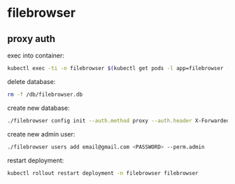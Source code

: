 # filebrowser

## proxy auth

exec into container:

```bash
kubectl exec -ti -n filebrowser $(kubectl get pods -l app=filebrowser -ojsonpath='{..metadata.name}') -- ash
```

delete database:

```bash
rm -f /db/filebrowser.db
```

create new database:

```bash
./filebrowser config init --auth.method proxy --auth.header X-Forwarded-Email -c .filebrowser.json -d /db/filebrowser.db
```

create new admin user:

```bash
./filebrowser users add email@gmail.com <PASSWORD> --perm.admin
```

restart deployment:

```bash
kubectl rollout restart deployment -n filebrowser filebrowser
```
